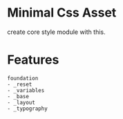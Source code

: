 # Minimal Css Asset
create core style module with this.

# Features
```
foundation
- _reset
- _variables
- _base
- _layout
- _typography
```


